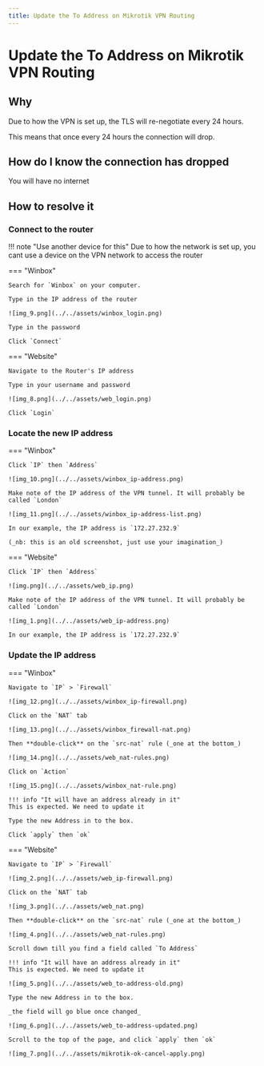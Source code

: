 ```yaml
---
title: Update the To Address on Mikrotik VPN Routing
---
```


# Update the To Address on Mikrotik VPN Routing

## Why

Due to how the VPN is set up, the TLS will re-negotiate every 24 hours.

This means that once every 24 hours the connection will drop.

## How do I know the connection has dropped

You will have no internet

## How to resolve it

### Connect to the router

!!! note "Use another device for this"
    Due to how the network is set up, you cant use a device on the VPN network to access the router

=== "Winbox"

    Search for `Winbox` on your computer.

    Type in the IP address of the router

    ![img_9.png](../../assets/winbox_login.png)

    Type in the password

    Click `Connect`

=== "Website"

    Navigate to the Router's IP address

    Type in your username and password

    ![img_8.png](../../assets/web_login.png)

    Click `Login`

### Locate the new IP address

=== "Winbox"

    Click `IP` then `Address`

    ![img_10.png](../../assets/winbox_ip-address.png)

    Make note of the IP address of the VPN tunnel. It will probably be called `London`

    ![img_11.png](../../assets/winbox_ip-address-list.png)

    In our example, the IP address is `172.27.232.9`

    (_nb: this is an old screenshot, just use your imagination_)

=== "Website"

    Click `IP` then `Address`

    ![img.png](../../assets/web_ip.png)

    Make note of the IP address of the VPN tunnel. It will probably be called `London`

    ![img_1.png](../../assets/web_ip-address.png)

    In our example, the IP address is `172.27.232.9`

### Update the IP address

=== "Winbox"

    Navigate to `IP` > `Firewall`

    ![img_12.png](../../assets/winbox_ip-firewall.png)

    Click on the `NAT` tab

    ![img_13.png](../../assets/winbox_firewall-nat.png)

    Then **double-click** on the `src-nat` rule (_one at the bottom_)

    ![img_14.png](../../assets/web_nat-rules.png)

    Click on `Action`

    ![img_15.png](../../assets/winbox_nat-rule.png)

    !!! info "It will have an address already in it"
    This is expected. We need to update it

    Type the new Address in to the box.

    Click `apply` then `ok`

=== "Website"

    Navigate to `IP` > `Firewall`

    ![img_2.png](../../assets/web_ip-firewall.png)

    Click on the `NAT` tab

    ![img_3.png](../../assets/web_nat.png)

    Then **double-click** on the `src-nat` rule (_one at the bottom_)

    ![img_4.png](../../assets/web_nat-rules.png)

    Scroll down till you find a field called `To Address`

    !!! info "It will have an address already in it"
    This is expected. We need to update it

    ![img_5.png](../../assets/web_to-address-old.png)

    Type the new Address in to the box.

    _the field will go blue once changed_

    ![img_6.png](../../assets/web_to-address-updated.png)

    Scroll to the top of the page, and click `apply` then `ok`

    ![img_7.png](../../assets/mikrotik-ok-cancel-apply.png)
